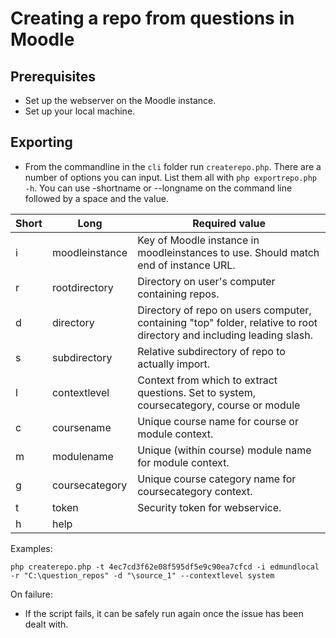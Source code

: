 # Creating a repo from questions in Moodle

## Prerequisites
- Set up the webserver on the Moodle instance.
- Set up your local machine.

## Exporting
- From the commandline in the `cli` folder run `createrepo.php`. There are a number of options you can input. List them all with `php exportrepo.php -h`. You can use -shortname or --longname on the command line followed by a space and the value.

|Short|Long|Required value|
|-|-|-|
|i|moodleinstance|Key of Moodle instance in  moodleinstances to use. Should match end of instance URL.|
|r|rootdirectory|Directory on user's computer containing repos.|
|d|directory|Directory of repo on users computer, containing "top" folder, relative to root directory and including leading slash.|
|s|subdirectory|Relative subdirectory of repo to actually import.|
|l|contextlevel|Context from which to extract questions. Set to system, coursecategory, course or module
|c|coursename|Unique course name for course or module context.
|m|modulename|Unique (within course) module name for module context.
|g|coursecategory|Unique course category name for coursecategory context.
|t|token|Security token for webservice.
|h|help|

Examples:

`php createrepo.php -t 4ec7cd3f62e08f595df5e9c90ea7cfcd -i edmundlocal -r "C:\question_repos" -d "\source_1" --contextlevel system`

On failure:
- If the script fails, it can be safely run again once the issue has been dealt with.
